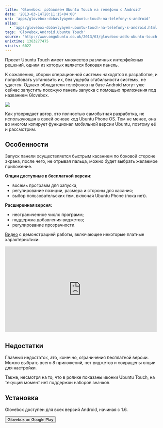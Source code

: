 ```yaml
---
title: 'Glovebox: добавляем Ubuntu Touch на телефоны с Android'
date: '2013-03-14T20:11:15+04:00'
uri: 'apps/glovebox-dobavlyayem-ubuntu-touch-na-telefony-s-android'
alias: 
  - 'apps/glovebox-dobavlyayem-ubuntu-touch-na-telefony-s-android.html'
tags: 'Glovebox,Android,Ubuntu Touch'
source: 'http://www.omgubuntu.co.uk/2013/03/glovebox-adds-ubuntu-touch-launcher-to-android-phones'
unixtime: 1363277475
visits: 6022
---
```

Проект Ubuntu Touch имеет множество различных интерфейсных решений, одним из которых является боковая панель.

К сожалению, сборки операционной системы находятся в разработке, и попробовать установить их, без ущерба стабильности системы, не удастся. Однако обладатели телефонов на базе Android могут уже сейчас запустить похожую панель запуска с помощью приложения под названием Glovebox.

[![](img/2013/03/14/20-00/glovebox-8556722535-o.jpg)](img/2013/03/14/20-00/glovebox-8556722535-o.jpg)

Как утверждает автор, это полностью самобытная разработка, не использующая в своей основе код Ubuntu Phone OS. Тем не менее, она во многом копирует функционал мобильной версии Ubuntu, поэтому её и рассмотрим.

## Особенности

Запуск панели осуществляется быстрым касанием по боковой стороне экрана, после чего, не отрывая пальца, можно будет выбрать желаемое приложение.

**Опции доступные в бесплатной версии:**

*   восемь программ для запуска;
*   регулирование позиции, размера и стороны для касания;
*   выбор пользовательских тем, включая Ubuntu Phone (пока нет).

**Расширенная версия:**

*   неограниченное число программ;
*   поддержка добавления виджетов;
*   регулирование прозрачности.

[Видео](http://www.youtube.com/watch?v=3HrReGAUCGE&feature=player_detailpage) с демонстрацией работы, включающее некоторые платные характеристики:

<iframe width="500" height="281" src="http://www.youtube.com/embed/3HrReGAUCGE" frameborder="0" allowfullscreen=""></iframe> 

## Недостатки

Главный недостаток, это, конечно, ограничения бесплатной версии. Можно выбрать всего 8 приложений, нет виджетов и сокращены опции для настройки.

Также, несмотря на то, что в ролике показаны иконки Ubuntu Touch, на текущий момент нет поддержки наборов значков.

## Установка

Glovebox доступен для всех версий Android, начиная с 1.6.

[<button>Glovebox on Google Play</button>](https://play.google.com/store/apps/details?id=com.fb.glovebox)
